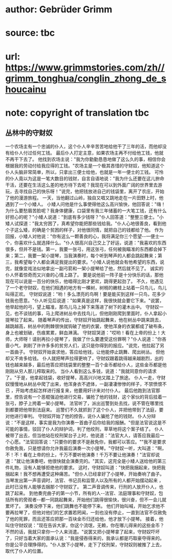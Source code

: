 # author: Gebrüder Grimm
# source: tbc
# url: https://www.grimmstories.com/zh//grimm_tonghua/conglin_zhong_de_shoucainu
# note: copyright of translation tbc

## 丛林中的守财奴 

一个农场主有一个忠诚的仆人，这个仆人辛辛苦苦地给他干了三年的活，而他却没有给仆人付过任何工钱。
最后仆人打定主意，如果农场主再不付给他工钱，他就不再干下去了。
他找到农场主说："我为你勤勤恳恳地做了这么久的事，相信你会根据我的劳动付给我应得的工钱。"农场主是一个极其吝惜的守财奴，他知道这个仆人头脑非常简单，所以，只拿出三便士给他，也就是一年一便士的工钱。
可怜的仆人竟以为这是一笔大数目的钱财，自言自语地说："我为什么还要在这儿拚命干活，还要在生活这么差的地方待下去呢？我现在可以到外面广阔的世界里去游玩，去寻找自己的快乐呀！"说完，他把钱放进自己的钱袋里，离开了农庄，开始了他的漫游旅程。
一天，当他翻过山岭，独自又唱又跳地走在一片田野上时，他遇到了一个小矮人。
小矮人问他是什么事使得他这么高兴愉快，他回答说："嗨！为什么要愁眉苦脸呢？我身体健康，口袋里有我三年储蓄的一大笔工钱，还有什么好担心的呢？"小矮人说道："到底有多少钱呀？"仆人回答道："整整三便士。"小矮人试探道："我太穷困了，真希望你能把那些钱给我。"仆人心地很善良，看到他个子这么矮，的确是个贫困的样子，对他很同情，就把自己的钱都给了他。
作为回报，小矮人对他说："你有这么一颗善良的心，我将满足你三个愿望--一便士一个，你喜欢什么就选择什么。"仆人很高兴自己交上了好运，说道："我喜欢的东西很多，但并不是钱。第一，我要一张弓，用这张弓，任何被我瞄准的东西都会掉下来；第二，我要一架小提琴，当我演奏时，每个听到琴声的人都会跳起舞来；第三，我希望每个人都会满足我提出的要求。"小矮人说他就会有他希望的东西，说完，就像变戏法似地拿出一副弓箭和一架小提琴给了他，然后就不见了。
诚实的仆人怀着惊奇而又兴奋的心情上路了。
要是说他前一阵子是十分快乐的话，那他现在可以说是一百分的快乐，他唱得比刚才更欢，跳得更起劲了。
不久，他遇见了一个老守财奴，在他们相遇的地方有一棵树，树梢的嫩枝上站着一只鸟儿，鸟儿叫得正欢。
守财奴说道："哟！多么漂亮的鸟啊！要是能买到这样一只鸟，花多少钱我也愿意。"仆人听见后说道："如果真是这样，我很快就会要它下来。"说罢，他举起他的弓，望上瞄准，那鸟儿马上掉下来落进了树下的灌木丛中。
守财奴一见，也不谈钱的事，马上爬进树丛中去找鸟儿，但他刚刚爬到里面时，仆人拿起小提琴拉了起来。
随着琴声的传出，守财奴开始跳起舞来，他在树丛中跳来跳去，越跳越高，树丛中的荆棘很快就钩破了他的衣裳，使他浑身的衣裳都成了破布条，身上也被划破，伤痕累累，鲜血淋漓。
守财奴哭道："哎哟！看在上帝的份上！大师，大师呀！请别再拉小提琴了，我做了什么要遭受这份罪啊？"仆人说道："你吝啬小气，剥削了许许多多的贫穷人们，这只是你得到的报应。"说完，他拉起了另一首曲子。
守财奴开始哀求他，答应给他钱，让他能停止跳舞、爬出树丛。
但他却又不肯多给钱。
仆人就把琴声拉得更响了，守财奴跟着跳得越来越剧烈，出的钱也越来越多，最后他答应把钱袋里的整整一百个金币都给仆人，这些金币都是他刚刚从穷人那儿榨取来的。
当仆人看到这么多钱，说道："我就同意你的请求了。"于是，他拿起钱袋，收好提琴，高高兴兴地又踏上了旅途。
仆人一走，守财奴慢慢地从树丛中爬了出来，他浑身衣不遮体，一副凄凄惨惨的样子，不禁愤恨不已
，开始考虑起怎样进行报复来，他要用奸计来对付仆人。
最后他跑到法官那里，控告说有一个恶棍强迫他进行交易，骗抢了他的钱财，这个家伙的背后挂着一张弓，脖子上挎着一架小提琴。
法官听了，派出巡警到处去找，说不管在哪里找到都要把他带到法庭来。
巡警们不久就抓到了这个仆人，并把他带到了法庭，要对他进行审判。
守财奴开始了他的控告，说仆人骗抢了他的钱财。
仆人分辩说："不是这样，事实是我为你演奏一首曲子后你给我的报酬。"但是法官说这是不可能的事情，驳回了仆人的辩护词，判了他绞刑，草草地将这个案子结了。
仆人被带了出去，但当他站在绞刑架台子上时，他说道："法官大人，请答应我最后一个心愿。"法官回答说："只要你的要求不是赦免你，我都可以答应。""我不是要求你赦免我，只是想请你允许我最后演奏一次小提琴。"守财奴一听，大叫道："啊，不！不！看在上帝的份上，千万不要听他演奏！千万不要让他演奏！"法官却说道："就让他演奏吧，他很快就会演奏完的。"其实，这完全是小矮人送给他的第三件礼物，没有人能够拒绝他的要求。
这时，守财奴叫道："快把我捆起来，快把我捆起来！我不想再遭受这种痛苦。"但仆人已经拿好了小提琴，开始奏响了曲子。
当琴发出第一声音调时，法官、书记员和监管人以及所有的人都开始摆动起来
，此时已没有人能够去捆那个守财奴了。
第二声音调传来，行刑的人放开仆人，也跳了起来。
到他奏完曲子的第一小节，所有的人--法官、法庭理事和守财奴，包括所有的旁观者--都一同跳起舞来，开始他们跳得很愉快，很兴奋，但不一会儿就累坏了。
演奏没停下来，他们跳舞也不能停下来。
他们开始叫喊，开始乞求他不要再拉琴了，但他对他们的乞求置若罔闻，一刻也没有停止，一直到法官不仅赦免了他的死罪，而且还答应把那一百块金币归还给他，他才放下小提琴。
接着，他叫住守财奴说："现在告诉大家，你这个流氓，无赖，你在哪儿得来的这些金币？不然的话，我就只拿你一个人来消遣。"说罢又把小提琴拿了起来，守财奴吓坏了，只好当着大家的面承认说："我是侵吞得来的，我承认都是巧取豪夺得来的。你是公平合理挣得的。"仆人放下小提琴，走下了绞刑架，守财奴则被推了上去，取代了仆人的位置。
